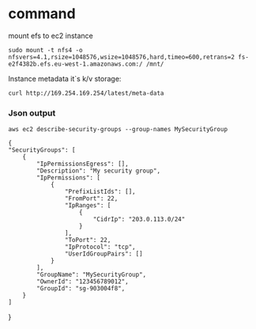 # command
mount efs to ec2 instance

    sudo mount -t nfs4 -o nfsvers=4.1,rsize=1048576,wsize=1048576,hard,timeo=600,retrans=2 fs-e2f4382b.efs.eu-west-1.amazonaws.com:/ /mnt/


Instance metadata it\`s k/v storage:
    
    curl http://169.254.169.254/latest/meta-data



### Json output

    aws ec2 describe-security-groups --group-names MySecurityGroup

    {
    "SecurityGroups": [
        {
            "IpPermissionsEgress": [],
            "Description": "My security group",
            "IpPermissions": [
                {
                    "PrefixListIds": [],
                    "FromPort": 22,
                    "IpRanges": [
                        {
                            "CidrIp": "203.0.113.0/24"
                        }
                    ],
                    "ToPort": 22,
                    "IpProtocol": "tcp",
                    "UserIdGroupPairs": []
                }
            ],
            "GroupName": "MySecurityGroup",
            "OwnerId": "123456789012",
            "GroupId": "sg-903004f8",
        }
    ]
}